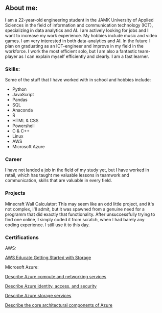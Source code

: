## About me:

I am a 22-year-old engineering student in the JAMK University of Applied Sciences in the field of information and communication technology (ICT), specializing in data analytics and AI. I am actively looking for jobs and I want to increase my work experience. My hobbies include music and video games.
I am very interested in both data-analytics and AI. In the future I plan on graduating as an ICT-engineer and improve in my field in the workforce. I work the most efficient solo, but I am also a fantastic team-player as I can explain myself efficiently and clearly. I am a fast learner.

### Skills:

Some of the stuff that I have worked with in school and hobbies include:

- Python
- JavaScript
- Pandas
- SQL
- Anaconda
- R
- HTML & CSS
- Powershell
- C & C++
- Linux
- AWS
- Microsoft Azure

### Career

I have not landed a job in the field of my study yet, but I have worked in retail, which has taught me valuable lessons in teamwork and communication, skills that are valuable in every field.

### Projects

Minecraft Wall Calculator: This may seem like an odd little project, and it's not complex, I'll admit, but it was spawned from a genuine need for a programm that did exactly that functionality. After unsuccessfully trying to find one online, I simply coded it from scratch, when I had barely any coding experience. I still use it to this day.

### Certifications

AWS:

[AWS Educate Getting Started with Storage](https://www.credly.com/badges/ce252c5b-843a-4669-a558-e5898dcd6d8b)

Microsoft Azure:

[Describe Azure compute and networking services](https://learn.microsoft.com/api/achievements/share/en-us/Student-5931/J6FQ7EGT?sharingId=B8BDAF23387CC679)

[Describe Azure identity, access, and security](https://learn.microsoft.com/en-us/users/student-5931/achievements/ejuafl4p?ref=https%3A%2F%2Fwww.linkedin.com%2F)

[Describe Azure storage services](https://learn.microsoft.com/en-us/users/student-5931/achievements/24gfhqqv?ref=https%3A%2F%2Fwww.linkedin.com%2F)

[Describe the core architectural components of Azure](https://learn.microsoft.com/en-us/users/student-5931/achievements/ejufw8sp?ref=https%3A%2F%2Fwww.linkedin.com%2F)
